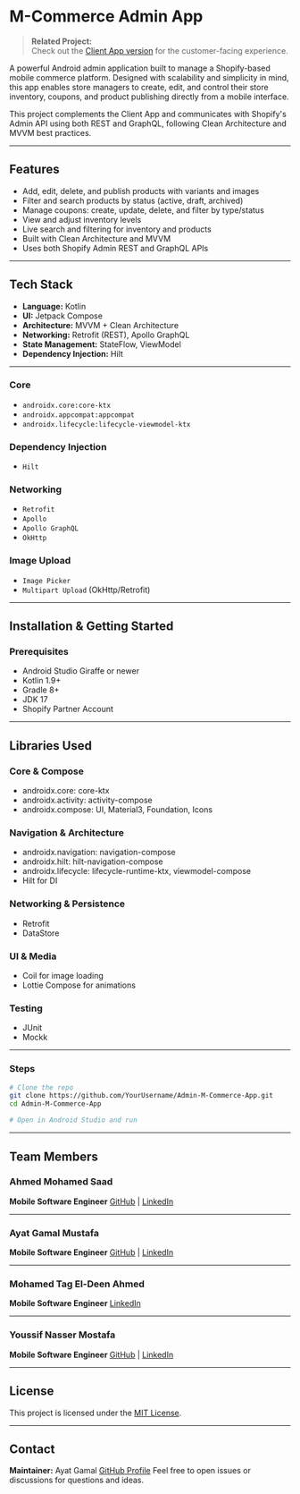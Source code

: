 # M-Commerce Admin App

> **Related Project:**  
> Check out the [Client App version](https://github.com/Ayat-Gamal/M-Commerce-App/tree/dev) for the customer-facing experience.

A powerful Android admin application built to manage a Shopify-based mobile commerce platform. Designed with scalability and simplicity in mind, this app enables store managers to create, edit, and control their store inventory, coupons, and product publishing directly from a mobile interface.

This project complements the Client App and communicates with Shopify's Admin API using both REST and GraphQL, following Clean Architecture and MVVM best practices.

---

## Features

- Add, edit, delete, and publish products with variants and images  
- Filter and search products by status (active, draft, archived)  
- Manage coupons: create, update, delete, and filter by type/status  
- View and adjust inventory levels  
- Live search and filtering for inventory and products  
- Built with Clean Architecture and MVVM  
- Uses both Shopify Admin REST and GraphQL APIs  

---

## Tech Stack
* **Language:** Kotlin
* **UI:** Jetpack Compose
* **Architecture:** MVVM + Clean Architecture
* **Networking:** Retrofit (REST), Apollo GraphQL  
* **State Management:** StateFlow, ViewModel
* **Dependency Injection:** Hilt  
---
### Core
- `androidx.core:core-ktx`
- `androidx.appcompat:appcompat`
- `androidx.lifecycle:lifecycle-viewmodel-ktx`

### Dependency Injection
- `Hilt`

### Networking
- `Retrofit`
- `Apollo`
- `Apollo GraphQL`
- `OkHttp`

### Image Upload
- `Image Picker`
- `Multipart Upload` (OkHttp/Retrofit)

---

## Installation & Getting Started

### Prerequisites

- Android Studio Giraffe or newer  
- Kotlin 1.9+  
- Gradle 8+  
- JDK 17  
- Shopify Partner Account
---

## Libraries Used

### Core & Compose
* androidx.core: core-ktx
* androidx.activity: activity-compose
* androidx.compose: UI, Material3, Foundation, Icons

### Navigation & Architecture
* androidx.navigation: navigation-compose
* androidx.hilt: hilt-navigation-compose
* androidx.lifecycle: lifecycle-runtime-ktx, viewmodel-compose
* Hilt for DI

### Networking & Persistence
* Retrofit 
* DataStore

### UI & Media
* Coil for image loading
* Lottie Compose for animations

### Testing
* JUnit
* Mockk

---
###  Steps

```bash
# Clone the repo
git clone https://github.com/YourUsername/Admin-M-Commerce-App.git
cd Admin-M-Commerce-App

# Open in Android Studio and run
```

---
## Team Members

### Ahmed Mohamed Saad

**Mobile Software Engineer**
[GitHub](https://github.com/ahmedsaad207) | [LinkedIn](https://www.linkedin.com/in/dev-ahmed-saad/)

---

### Ayat Gamal Mustafa

**Mobile Software Engineer**
[GitHub](https://github.com/ahmedsaad207) | [LinkedIn](https://www.linkedin.com/in/ayat-gamal-700946229/)

---

### Mohamed Tag El-Deen Ahmed

**Mobile Software Engineer**
[LinkedIn](https://www.linkedin.com/in/mohamed-tag-eldeen)

---

### Youssif Nasser Mostafa

**Mobile Software Engineer**
[GitHub](https://github.com/JoeTP) | [LinkedIn](https://www.linkedin.com/in/youssif-nasser/)

---

## License

This project is licensed under the [MIT License](LICENSE).

---

## Contact

**Maintainer:** Ayat Gamal
[GitHub Profile](https://github.com/Ayat-Gamal)
Feel free to open issues or discussions for questions and ideas.

     

